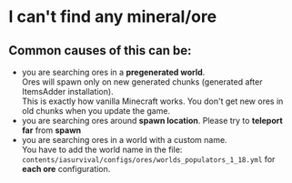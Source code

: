 # I can't find any mineral/ore

## Common causes of this can be:

* you are searching ores in a **pregenerated world**.\
  Ores will spawn only on new generated chunks (generated after ItemsAdder installation).\
  This is exactly how vanilla Minecraft works. You don't get new ores in old chunks when you update the game.
* you are searching ores around **spawn location**. Please try to **teleport far** from **spawn**
* you are searching ores in a world with a custom name.\
  You have to add the world name in the file: `contents/iasurvival/configs/ores/worlds_populators_1_18.yml` for **each ore** configuration.
